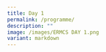 ```yaml
---
title: Day 1
permalink: /programme/
description: ""
image: /images/ERMCS DAY 1.png
variant: markdown
---
```


